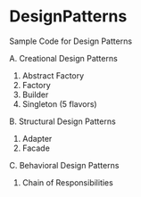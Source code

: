 DesignPatterns
==============

Sample Code for Design Patterns

A. Creational Design Patterns
  1. Abstract Factory
  2. Factory
  3. Builder
  4. Singleton (5 flavors)

B. Structural Design Patterns
  1. Adapter
  2. Facade

C. Behavioral Design Patterns
  1. Chain of Responsibilities

